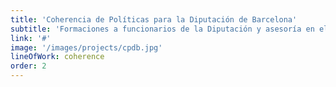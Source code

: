 ```yaml
---
title: 'Coherencia de Políticas para la Diputación de Barcelona'
subtitle: 'Formaciones a funcionarios de la Diputación y asesoría en el desarrollo de estrategias e indicadores para dar seguimiento a la implementación del principio de Coherencia de Políticas'
link: '#'
image: '/images/projects/cpdb.jpg'
lineOfWork: coherence
order: 2
---
```

